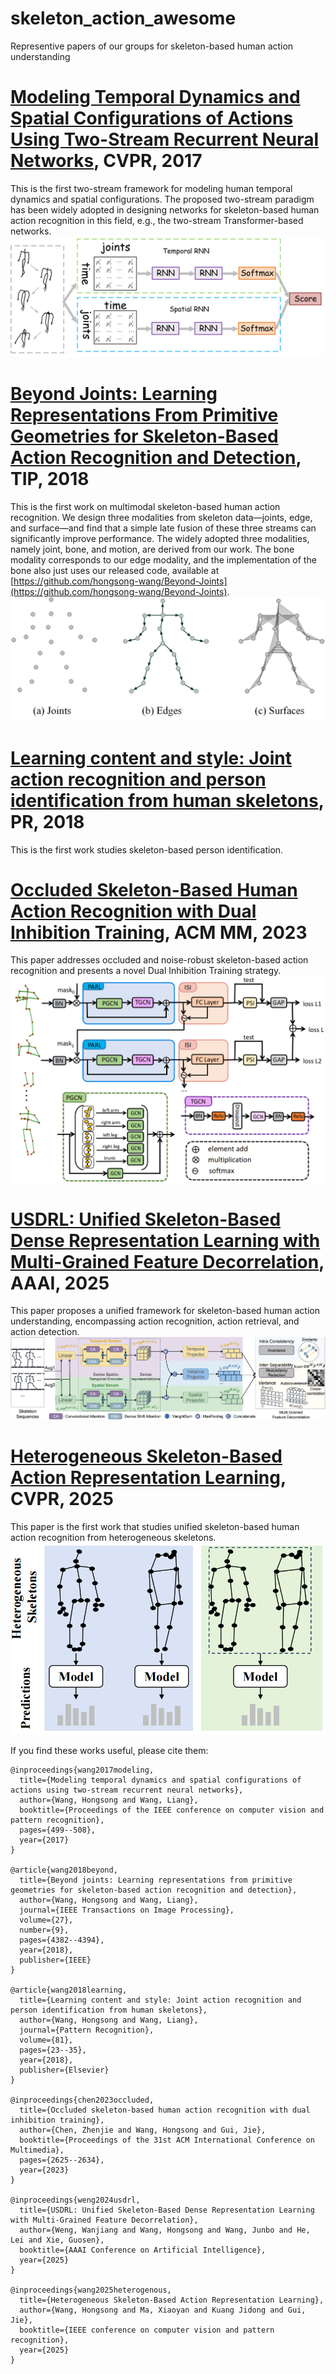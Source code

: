 # skeleton_action_awesome
Representive papers of our groups for skeleton-based human action understanding

# [Modeling Temporal Dynamics and Spatial Configurations of Actions Using Two-Stream Recurrent Neural Networks](https://github.com/hongsong-wang/skeleton_action_awesome/blob/main/Modeling%20Temporal%20Dynamics%20and%20Spatial%20Configurations%20of%20Actions%20Using%20Two-Stream%20Recurrent%20Neural%20Networks.pdf), CVPR, 2017
This is the first two-stream framework for modeling human temporal dynamics and spatial configurations. The proposed two-stream paradigm has been widely adopted in designing networks for skeleton-based human action recognition in this field, e.g., the two-stream Transformer-based networks.
![Two-stream RNN pipeline](images/two_stream.jpg)

# [Beyond Joints: Learning Representations From Primitive Geometries for Skeleton-Based Action Recognition and Detection](https://github.com/hongsong-wang/skeleton_action_awesome/blob/main/Beyond_Joints_Learning_Representations_From_Primitive_Geometries_for_Skeleton-Based_Action_Recognition_and_Detection.pdf), TIP, 2018
This is the first work on multimodal skeleton-based human action recognition. We design three modalities from skeleton data—joints, edge, and surface—and find that a simple late fusion of these three streams can significantly improve performance. The widely adopted three modalities, namely joint, bone, and motion, are derived from our work. The bone modality corresponds to our edge modality, and the implementation of the bone also just uses our released code, available at [https://github.com/hongsong-wang/Beyond-Joints](https://github.com/hongsong-wang/Beyond-Joints). 
![Three modalities of human skeletons](images/edge_face.jpg)

# [Learning content and style: Joint action recognition and person identification from human skeletons](https://github.com/hongsong-wang/skeleton_action_awesome/blob/main/Learning%20content%20and%20style%20Joint%20action%20recognition%20and%20person%20identification%20from%20human%20skeletons.pdf), PR, 2018
This is the first work studies skeleton-based person identification.

# [Occluded Skeleton-Based Human Action Recognition with Dual Inhibition Training](https://github.com/hongsong-wang/skeleton_action_awesome/blob/main/Occluded%20Skeleton-Based%20Human%20Action%20Recognition%20with%20Dual%20Inhibition%20Training.pdf), ACM MM, 2023
This paper addresses occluded and noise-robust skeleton-based action recognition and presents a novel Dual Inhibition Training strategy.
![Part-Aware GCN for occluded skeleton-based representation learning](images/PDGCN.png)

# [USDRL: Unified Skeleton-Based Dense Representation Learning with Multi-Grained Feature Decorrelation](https://github.com/wengwanjiang/USDRL/tree/main), AAAI, 2025
This paper proposes a unified framework for skeleton-based human action understanding, encompassing action recognition, action retrieval, and action detection.
![unified dense representation learning framework](images/aaai25.png)

# [Heterogeneous Skeleton-Based Action Representation Learning](https://cvpr.thecvf.com/virtual/2025/poster/32563), CVPR, 2025
This paper is the first work that studies unified skeleton-based human action recognition from heterogeneous skeletons.
![unified heterogeneous skeleton-based action recognition](images/cvpr25.png)

If you find these works useful, please cite them:
```
@inproceedings{wang2017modeling,
  title={Modeling temporal dynamics and spatial configurations of actions using two-stream recurrent neural networks},
  author={Wang, Hongsong and Wang, Liang},
  booktitle={Proceedings of the IEEE conference on computer vision and pattern recognition},
  pages={499--508},
  year={2017}
}

@article{wang2018beyond,
  title={Beyond joints: Learning representations from primitive geometries for skeleton-based action recognition and detection},
  author={Wang, Hongsong and Wang, Liang},
  journal={IEEE Transactions on Image Processing},
  volume={27},
  number={9},
  pages={4382--4394},
  year={2018},
  publisher={IEEE}
}

@article{wang2018learning,
  title={Learning content and style: Joint action recognition and person identification from human skeletons},
  author={Wang, Hongsong and Wang, Liang},
  journal={Pattern Recognition},
  volume={81},
  pages={23--35},
  year={2018},
  publisher={Elsevier}
}

@inproceedings{chen2023occluded,
  title={Occluded skeleton-based human action recognition with dual inhibition training},
  author={Chen, Zhenjie and Wang, Hongsong and Gui, Jie},
  booktitle={Proceedings of the 31st ACM International Conference on Multimedia},
  pages={2625--2634},
  year={2023}
}

@inproceedings{weng2024usdrl,
  title={USDRL: Unified Skeleton-Based Dense Representation Learning with Multi-Grained Feature Decorrelation},
  author={Weng, Wanjiang and Wang, Hongsong and Wang, Junbo and He, Lei and Xie, Guosen},
  booktitle={AAAI Conference on Artificial Intelligence},
  year={2025}
}

@inproceedings{wang2025heterogenous,
  title={Heterogeneous Skeleton-Based Action Representation Learning},
  author={Wang, Hongsong and Ma, Xiaoyan and Kuang Jidong and Gui, Jie},
  booktitle={IEEE conference on computer vision and pattern recognition},
  year={2025}
}


```
